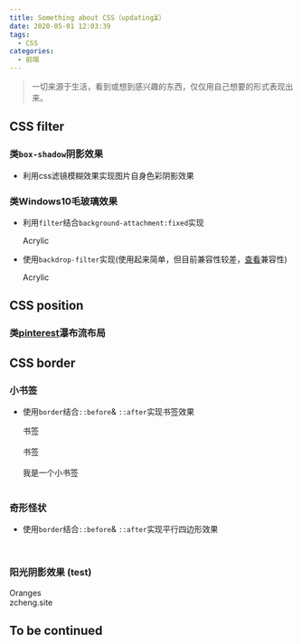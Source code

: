 ```yaml
---
title: Something about CSS（updating⏳）
date: 2020-05-01 12:03:39
tags:
  - CSS
categories:
  - 前端
---
```

<link href="/scss/something-about-css.css" rel="stylesheet"></link>

> 一切来源于生活，看到或想到感兴趣的东西，仅仅用自己想要的形式表现出来。

## CSS filter
### 类`box-shadow`阴影效果

- 利用css滤镜模糊效果实现图片自身色彩阴影效果

  <div class="filter-shadow demo-1"></div><div class="filter-shadow demo-2"></div><div class="filter-shadow demo-3"></div>

### 类Windows10毛玻璃效果

- 利用`filter`结合`background-attachment:fixed`实现

  <div class="acrylic-filer demo-1">
    <div class="acrylic">Acrylic</div>
  </div>

- 使用`backdrop-filter`实现(使用起来简单，但目前兼容性较差，[查看](https://www.caniuse.com/#search=backdrop-filter)兼容性)

  <div class="acrylic-backdrop-filter demo-2">
    <div class="acrylic">Acrylic</div>
  </div>

## CSS position
### 类[pinterest](https://www.pinterest.com/)瀑布流布局

## CSS border
### 小书签
- 使用`border`结合`::before`& `::after`实现书签效果
  
  <div class="border-demo demo-1">书签</div><br>
  <div class="border-demo demo-2">书签</div><br>
  <div class="border-demo demo-3">我是一个小书签</div><br>

### 奇形怪状

- 使用`border`结合`::before`& `::after`实现平行四边形效果

  <div class="border-demo demo-4"></div><br>

### 阳光阴影效果 (test)

  <div class="shadow-demo demo-1">
    <div class="card-1">
      <div class="card-title">Oranges</div>
      <div class="card-footer">zcheng.site</div>
    </div>
    <!-- <div class="shadow-demo-item ellipse-600"></div> -->
    <!-- <div class="shadow-demo-item ellipse-700"></div>
    <div class="shadow-demo-item ellipse-800"></div> -->
    <div class="shadow-demo-item ellipse-900"></div>
  </div>

<h2 class="to-be-continued headerlink" id="To be continued">To be continued<dot></dot></h2>
